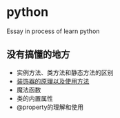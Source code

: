 # python
Essay in  process of learn python
## 没有搞懂的地方
  - 实例方法、类方法和静态方法的区别
  - [装饰器的原理以及使用方法](https://blog.csdn.net/tyhj_sf/article/details/77417455)
  - 魔法函数
  - 类的内置属性
  - @property的理解和使用
